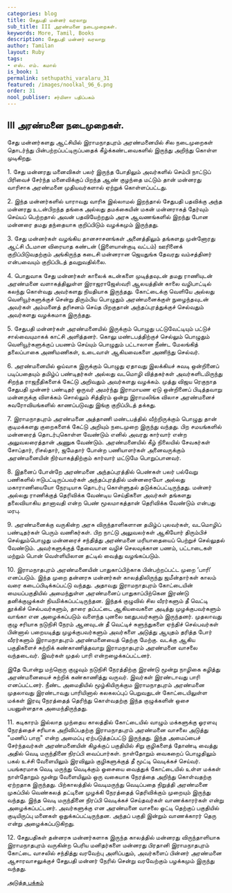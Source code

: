```yaml
---
categories: blog
title: சேதுபதி மன்னர் வரலாறு
sub_title: III அரண்மனை நடைமுறைகள்﻿.
keywords: More, Tamil, Books
description: சேதுபதி மன்னர் வரலாறு
author: Tamilan
layout: Ruby
tags:
- எஸ். எம். கமால்
is_book: 1
permalink: sethupathi_varalaru_31
featured: /images/noolkal_96_6.png
order: 31
nool_publiser: சர்மிளா பதிப்பகம்
---
```



## III அரண்மனை நடைமுறைகள்﻿.

சேது மன்னர்களது ஆட்சியில் இராமநாதபுரம் அரண்மனையில் சில நடைமுறைகள் தொடர்ந்து பின்பற்றப்பட்டிருப்பதைக் கீழ்க்கண்டவைகளில் இருந்து அறிந்து கொள்ள முடிகிறது.

1\. சேது மன்னரது மனைவிகள் பலர் இருந்த போதிலும் அவர்களில் செம்பி நாட்டுப் பிரிவைச் சேர்ந்த மனைவிக்குப் பிறந்த ஆண் குழந்தை மட்டும் தான் மன்னரது வாரிசாக அரண்மனை முதியவர்களால் ஏற்றுக் கொள்ளப்பட்டது.

2\. இந்த மன்னர்களில் யாராவது வாரிசு இல்லாமல் இறந்தால் சேதுபதி பதவிக்கு அந்த மன்னரது உடன்பிறந்த தங்கை அல்லது தமக்கையின் மகன் மன்னராகத் தேர்வும் செய்யப் பெற்றதால் அவன் பதவியேற்றதும் அரசு ஆவணங்களில் இறந்து போன மன்னரை தமது தந்தையாக குறிப்பிடும் வழக்கமும் இருந்தது.

3\. சேது மன்னர்கள் வழங்கிய தானசாசனங்கள் அனைத்திலும் தங்களது முன்னோரது ஆட்சி பீடமான விரையாத கண்டன் (இளையான்குடி வட்டம்) ஊரினைக் குறிப்பிடுவதற்கும் அங்கிருந்த கடைசி மன்னரான ஜெயதுங்க தேவரது வம்சத்தினர் என்பவையும் குறிப்பிடத் தவறுவதில்லை.

4\. பொதுவாக சேது மன்னர்கள் காலைக் கடன்களை முடித்தவுடன் தமது ராணியுடன் அரண்மனை வளாகத்திலுள்ள இராஜராஜேஸ்வரி ஆலயத்தின் காலை வழிபாட்டில் கலந்து கொள்வது அவர்களது நியதியாக இருந்தது. கோட்டைக்கு வெளியே அல்லது வெளியூர்களுக்குச் சென்று திரும்பிய பொழுதும் அரண்மனைக்குள் நுழைந்தவுடன் அவர்கள் அம்மனைத் தரிசனம் செய்த பிறகுதான் அந்தப்புரத்துக்குச் செல்வதும் அவர்களது வழக்கமாக இருந்தது.

5\. சேதுபதி மன்னர்கள் அரண்மனையில் இருக்கும் பொழுது பட்டுவேட்டியும் பட்டுச் சால்வையுமாகக் காட்சி அளித்தனர். கொலு மண்டபத்திற்குச் செல்லும் பொழுதும் வெளியூர்களுக்குப் பயணம் செய்யும் பொழுதும் பட்டாலான நீண்ட மேலங்கித் தலைப்பாகை அணிமணிகள், உடைவாள் ஆகியவைகளை அணிந்து செல்வர்.

6\. அரண்மனையில் ஒய்வாக இருக்கும் பொழுது ஏதாவது இலக்கியச் சுவடி ஒன்றினைப் படிப்பதையும் தமிழ்ப் பண்டிதர்கள் அல்லது வடமொழி வித்தகர்கள் அவர்களிடமிருந்து சிறந்த ராஜநீதிகளைக் கேட்டு அறிவதும் அவர்களது வழக்கம். முத்து விஜய ரெகுநாத சேதுபதி முன்னர் பண்டிதர் ஒருவர் அமர்ந்து இராமாயண ஏடு ஒன்றினைப் பிடித்தவாறு மன்னருக்கு விளக்கம் சொல்லும் சித்திரம் ஒன்று இராமலிங்க விலாச அரண்மனைச் சுவரோவியங்களில் காணப்படுவது இங்கு குறிப்பிடத் தக்கது.

7\. இராமநாதபுரம் அரண்மனை அத்தாணி மண்டபத்தில் வீற்றிருக்கும் பொழுது தான் குடிமக்களது குறைகளைக் கேட்டு அறியும் நடைமுறை இருந்து வந்தது. பிற சமயங்களில் மன்னரைத் தொடர்புகொள்ள வேண்டும் எனில் அவரது கார்வார் என்ற அலுவலரைத்தான் அணுக வேண்டும். அரண்மனையில் கீழ் நிலையில் சேவகர்கள் சோப்தார், ரிசல்தார், ஜமேதார் போன்ற பணியாளர்கள் அனைவருக்கும் அரண்மனையின் நிர்வாகத்திற்கும் கார்வார் மட்டுமே பொறுப்பானவர்.

8\. இதனைப் போன்றே அரண்மனை அந்தப்புரத்தில் பெண்கள் பலர் பல்வேறு பணிகளில் ஈடுபட்டிருப்பவர்கள் அந்தப்புரத்தில் மன்னரையோ அல்லது மகாராணியையோ நேரடியாக தொடர்பு கொள்ளுதல் தடுக்கப்பட்டிருந்தது. மன்னர் அல்லது ராணிக்குத் தெரிவிக்க வேண்டிய செய்திகளை அவர்கள் தங்களது தலைவியாகிய தானாவதி என்ற பெண் மூலமாகத்தான் தெரிவிக்க வேண்டும் என்பது மரபு.

9\. அரண்மனைக்கு வருகின்ற அரசு விருந்தாளிகளான தமிழ்ப் புலவர்கள், வடமொழிப் பண்டிதர்கள் பெரும் வணிகர்கள். பிற நாட்டு அலுவலர்கள் ஆகியோர் திரும்பிச் செல்லும்பொழுது மன்னரைச் சந்தித்து அரண்மனை மரியாதையைப் பெற்றுச் செல்லுதல் வேண்டும். அவர்களுக்குத் தேவையான வழிச் செலவுக்கான பணம், பட்டாடைகள் மற்றும் பொன் வெள்ளியிலான தட்டில் வைத்து வழங்கப்படும்.

10\. இராமநாதபுரம் அரண்மனையின் பாதுகாப்பிற்காக பின்பற்றப்பட்ட முறை ‘பாரி’ எனப்படும். இந்த முறை தன்னரசு மன்னர்கள் காலத்திலிருந்து ஜமீன்தார்கள் காலம் வரை கடைப்பிடிக்கப்பட்டு வந்தது. அதாவது இராமநாதபுரம் கோட்டையின் மையப்பகுதியில் அமைந்துள்ள அரண்மனைப் பாதுகாப்பிற்கென இரண்டு தனிக்குழுக்கள் நியமிக்கப்பட்டிருந்தன. இந்தக் குழுவில் சில வீரர்களும் தீ வெட்டி தூக்கிச் செல்பவர்களும், தாரை தப்பட்டை ஆகியவைகளை அடித்து முழக்குபவர்களும் வாங்கா என அழைக்கப்படும் வளைந்த புனலை ஊதுபவர்களும் இருந்தனர். முதலாவது குழு சரியாக நடுநிசி நேரம் ஆனவுடன் தீ வெட்டிச் சுளுந்துகளை ஏந்திச் செல்பவர்கள் பின்னால் பறையடித்து முழக்குபவர்களும் அவர்களை அடுத்து ஆயுதம் தரித்த போர் வீரர்களும் இராமநாதபுரம் அரண்மனையைத் தெற்கு மேற்கு. வடக்கு ஆகிய பகுதிகளைச் சுற்றிக் கண்காணித்தவாறு இராமநாதபுரம் அரண்மனை வாசலை வந்தடைவர். இவர்கள் முதல் பாரி என்றழைக்கப்பட்டனர்.

இதே போன்று மற்றொரு குழுவும் நடுநிசி நேரத்திற்கு இரண்டு மூன்று நாழிகை கழித்து அரண்மனையைச் சுற்றிக் கண்காணித்து வருவர். இவர்கள் இரண்டாவது பாரி எனப்பட்டனர். நீண்ட அமைதியில் மூழ்கியிருக்கும இராமநாதபுரம் அரண்மனை முதலாவது இரண்டாவது பாரியினால் கலகலப்புப் பெறுவதுடன் கோட்டையிலுள்ள மக்கள் இரவு நேரத்தைத் தெரிந்து கொள்வதற்கு இந்த குழுக்களின் ஒசை பயனுள்ளதாக அமைந்திருந்தது.

11\. கடிகாரம் இல்லாத முந்தைய காலத்தில் கோட்டையில் வாழும் மக்களுக்கு ஓரளவு நேரத்தைச் சரியாக அறிவிப்பதற்கு இராமநாதபுரம் அரண்மனை வாசலை அடுத்து "மணிப் பாறா" என்ற அமைப்பு ஏற்படுத்தப்பட்டு இருந்தது. இந்த அமைப்பைச் சேர்ந்தவர்கள் அரண்மனையின் கிழக்குப் பகுதியில் சிறு குழிகளைத் தோண்டி வைத்து அதில் வெடி மருந்தினை நிரப்பி வைப்பார்கள். நாள்தோறும் வைகறைப் பொழுதிலும் பகல் உச்சி வேளையிலும் இரவிலும் குழிகளுக்குத் தீ மூட்டி வெடிக்கச் செய்வர். பயங்கரமாக வெடி மருந்து வெடிக்கும் ஓசையை வைத்துக் கோட்டையில் உள்ள மக்கள் நாள்தோறும் மூன்று வேளையிலும் ஒரு வகையாக நேரத்தை அறிந்து கொள்வதற்கு ஏற்றதாக இருந்தது. பிற்காலத்தில் வெடிமருந்து வெடிப்பதை நிறுத்தி அரண்மனை முகப்பில் வெண்கலத் தட்டினை முழக்கி நேரத்தைத் தெரிவிக்கும் முறையும் இருந்து வந்தது. இந்த வெடி மருந்தினை நிரப்பி வெடிக்கச் செய்தவர்கள் வாணக்காரர்கள் என்று அழைக்கப்பட்டனர். அவர்களுக்கு என அரண்மனை வாசலை ஒட்டி தெற்குப் பகுதியில் குடியிருப்பு மனைகள் ஒதுக்கப்பட்டிருந்தன. அந்தப் பகுதி இன்றும் வாணக்காரர் தெரு என்று அழைக்கப்படுகிறது.

12\. சேதுபதிகள் தன்னரசு மன்னர்களாக இருந்த காலத்தில் மன்னரது விருந்தாளியாக இராமநாதபுரம் வருகின்ற பெரிய மனிதர்களை மன்னரது பிரதானி இராமநாதபுரம் கோட்டை வாசலில் சந்தித்து வரவேற்பு அளிப்பதும், அவர்களைப் பின்னர் அரண்மனை ஆசாரவாசலுக்குச் சேதுபதி மன்னர் நேரில் சென்று வரவேற்கும் பழக்கமும் இருந்து வந்தது.

[அடுத்த பக்கம்](sethupathi_varalaru_32)